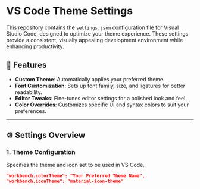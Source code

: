 # VS Code Theme Settings

This repository contains the `settings.json` configuration file for Visual Studio Code, designed to optimize your theme experience. These settings provide a consistent, visually appealing development environment while enhancing productivity.

## 🎨 Features

- **Custom Theme**: Automatically applies your preferred theme.
- **Font Customization**: Sets up font family, size, and ligatures for better readability.
- **Editor Tweaks**: Fine-tunes editor settings for a polished look and feel.
- **Color Overrides**: Customizes specific UI and syntax colors to suit your preferences.

---

## ⚙️ Settings Overview

### 1. **Theme Configuration**
Specifies the theme and icon set to be used in VS Code.
```json
"workbench.colorTheme": "Your Preferred Theme Name",
"workbench.iconTheme": "material-icon-theme"

